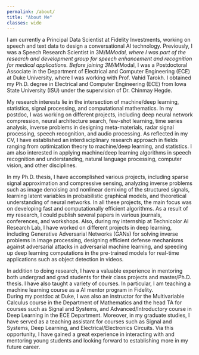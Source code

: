 ```yaml
---
permalink: /about/
title: "About Me"
classes: wide
---
```


I am currently a Principal Data Scientist at Fidelity Investments, working on speech and text data to design a conversational
AI technology. Previously, I was a Speech Research Scientist in 3M/M*Modal, where I was part of the
research and development group for speech enhancement and recognition for medical applications. Before
joining 3M/M*Modal, I was a Postdoctoral Associate in the Department of Electrical and Computer
Engineering (ECE) at Duke University, where I was working with Prof. Vahid Tarokh. I obtained my
Ph.D. degree in Electrical and Computer Engineering (ECE) from Iowa State University (ISU) under the
supervision of Dr. Chinmay Hegde. 

My research interests lie in the intersection of machine/deep learning, statistics, signal processing, and
computational mathematics. In my postdoc, I was working on different projects, including deep neural
network compression, neural architecture search, few-shot learning, time series analysis, inverse problems
in designing meta-materials, radar signal processing, speech recognition, and audio processing. As reflected
in my CV, I have established an interdisciplinary research approach in fields ranging from optimization
theory to machine/deep learning, and statistics. I am also interested in applying machine/deep learning
algorithms in speech recognition and understanding, natural language processing, computer vision, and other disciplines.

In my Ph.D. thesis, I have accomplished various projects, including sparse signal approximation
and compressive sensing, analyzing inverse problems such as image denoising and nonlinear demixing
of the structured signals, learning latent variables in probabilistic graphical models, and theoretical
understanding of neural networks. In all these projects, the main focus was on developing fast and
computationally efficient algorithms. As a result of my research, I could publish several papers in various
journals, conferences, and workshops. Also, during my internship at Technicolor AI Research Lab, I have
worked on different projects in deep learning, including Generative Adversarial Networks (GANs) for
solving inverse problems in image processing, designing efficient defense mechanisms against adversarial
attacks in adversarial machine learning, and speeding up deep learning computations in the pre-trained
models for real-time applications such as object detection in videos.

In addition to doing research, I have a valuable experience in mentoring both undergrad and grad students
for their class projects and master/Ph.D. thesis. I have also taught a variety of courses. In particular, 
I am teaching a machine learning course as a AI mentor program in Fidelity.  
During my postdoc at Duke, I was also an instructor for the Multivariable Calculus course in the Department of Mathematics and the head TA for courses such as Signal and Systems, and Advanced/Introductory
course in Deep Learning in the ECE Department. Moreover, in my graduate studies, I have served as
a teaching assistant for courses such as Signal and Systems, Deep Learning, and Electrical/Electronics
Circuits. Via this opportunity, I have gained a great experience in interacting with and mentoring young
students and looking forward to establishing more in my future career.
